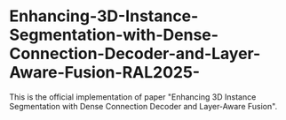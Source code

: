 # Enhancing-3D-Instance-Segmentation-with-Dense-Connection-Decoder-and-Layer-Aware-Fusion-RAL2025-
This is the official implementation of paper "Enhancing 3D Instance Segmentation with Dense Connection Decoder and Layer-Aware Fusion".
